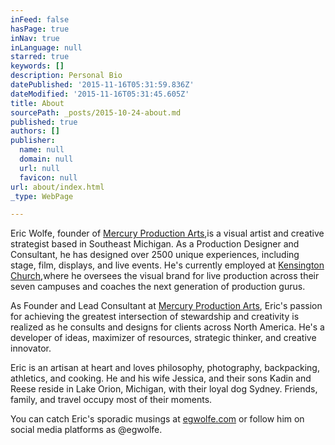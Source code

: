 ```yaml
---
inFeed: false
hasPage: true
inNav: true
inLanguage: null
starred: true
keywords: []
description: Personal Bio
datePublished: '2015-11-16T05:31:59.836Z'
dateModified: '2015-11-16T05:31:45.605Z'
title: About
sourcePath: _posts/2015-10-24-about.md
published: true
authors: []
publisher:
  name: null
  domain: null
  url: null
  favicon: null
url: about/index.html
_type: WebPage

---
```

Eric Wolfe, founder of [Mercury Production Arts][0],is a visual artist and creative strategist based in Southeast Michigan. As a Production Designer and Consultant, he has designed over 2500 unique experiences, including stage, film, displays, and live events. He's currently employed at [Kensington Church][1],where he oversees the visual brand for live production across their seven campuses and coaches the next generation of production gurus.

As Founder and Lead Consultant at [Mercury Production Arts][0], Eric's passion for achieving the greatest intersection of stewardship and creativity is realized as he consults and designs for clients across North America. He's a developer of ideas, maximizer of resources, strategic thinker, and creative innovator.

Eric is an artisan at heart and loves philosophy, photography, backpacking, athletics, and cooking. He and his wife Jessica, and their sons Kadin and Reese reside in Lake Orion, Michigan, with their loyal dog Sydney. Friends, family, and travel occupy most of their moments.

You can catch Eric's sporadic musings at [egwolfe.com][2] or follow him on social media platforms as @egwolfe.

[0]: http://mercuryproductionarts.com/
[1]: http://kensingtonchurch.org/
[2]: http://egwolfe.com/